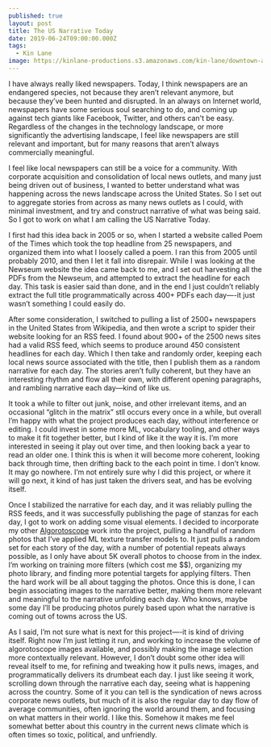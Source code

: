 ```yaml
---
published: true
layout: post
title: The US Narrative Today
date: 2019-06-24T09:00:00.000Z
tags:
  - Kin Lane
image: https://kinlane-productions.s3.amazonaws.com/kin-lane/downtown-america-narrative.png
---
```

I have always really liked newspapers. Today, I think newspapers are an endangered species, not because they aren’t relevant anymore, but because they’ve been hunted and disrupted. In an always on Internet world, newspapers have some serious soul searching to do, and coming up against tech giants like Facebook, Twitter, and others can't be easy. Regardless of the changes in the technology landscape, or more significantly the advertising landscape, I feel like newspapers are still relevant and important, but for many reasons that aren’t always commercially meaningful.

I feel like local newspapers can still be a voice for a community. With corporate acquisition and consolidation of local news outlets, and many just being driven out of business, I wanted to better understand what was happening across the news landscape across the United States. So I set out to aggregate stories from across as many news outlets as I could, with minimal investment, and try and construct narrative of what was being said. So I got to work on what I am calling the US Narrative Today.

I first had this idea back in 2005 or so, when I started a website called Poem of the Times which took the top headline from 25 newspapers, and organized them into what I loosely called a poem. I ran this from 2005 until probably 2010, and then I let it fall into disrepair. While I was looking at the Newseum website the idea came back to me, and I set out harvesting all the PDFs from the Newseum, and attempted to extract the headline for each day. This task is easier said than done, and in the end I just couldn’t reliably extract the full title programmatically across 400+ PDFs each day—-it just wasn’t something I could easily do.

After some consideration, I switched to pulling a list of 2500+ newspapers in the United States from Wikipedia, and then wrote a script to spider their website looking for an RSS feed. I found about 900+ of the 2500 news sites had a valid RSS feed, which seems to produce around 450 consistent headlines for each day. Which I then take and randomly order, keeping each local news source associated with the title, then I publish them as a random narrative for each day. The stories aren’t fully coherent, but they have an interesting rhythm and flow all their own, with different opening paragraphs, and rambling narrative each day—kind of like us.

It took a while to filter out junk, noise, and other irrelevant items, and an occasional “glitch in the matrix” stll occurs every once in a while, but overall I’m happy with what the project produces each day, without interference or editing. I could invest in some more ML, vocabulary tooling, and other ways to make it fit together better, but I kind of like it the way it is. I’m more interested in seeing it play out over time, and then looking back a year to read an older one. I think this is when it will become more coherent, looking back through time, then drifting back to the each point in time. I don’t know. It may go nowhere. I’m not entirely sure why I did this project, or where it will go next, it kind of has just taken the drivers seat, and has be evolving itself.

Once I stabilized the narrative for each day, and it was reliably pulling the RSS feeds, and it was successfully publishing the page of stanzas for each day, I got to work on adding some visual elements. I decided to incorporate my other [Algorotoscope](http://algorithmic.rotoscope.work/) work into the project, pulling a handful of random photos that I’ve applied ML texture transfer models to. It just pulls a random set for each story of the day, with a number of potential repeats always possible, as I only have about 5K overall photos to choose from in the index. I’m working on training more filters (which cost me $$), organizing my photo library, and finding more potential targets for applying filters. Then the hard work will be all about tagging the photos. Once this is done, I can begin associating images to the narrative better, making them more relevant and meaningful to the narrative unfolding each day. Who knows, maybe some day I’ll be producing photos purely based upon what the narrative is coming out of towns across the US.

As I said, I’m not sure what is next for this project—-it is kind of driving itself. Right now I’m just letting it run, and working to increase the volume of algorotoscope images available, and possibly making the image selection more contextually relevant. However, I don’t doubt some other idea will reveal itself to me, for refining and tweaking how it pulls news, images, and programmatically delivers its drumbeat each day. I just like seeing it work, scrolling down through the narrative each day, seeing what is happening across the country. Some of it you can tell is the syndication of news across corporate news outlets, but much of it is also the regular day to day flow of average communities, often ignoring the world around them, and focusing on what matters in their world. I like this. Somehow it makes me feel somewhat better about this country in the current news climate which is often times so toxic, political, and unfriendly.
